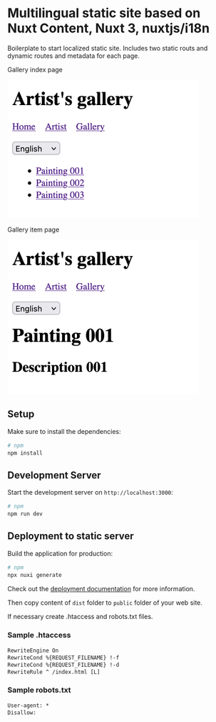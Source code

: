 # Multilingual static site based on Nuxt Content, Nuxt 3, nuxtjs/i18n

Boilerplate to start localized static site. Includes two static routs and dynamic routes and metadata for each page.

Gallery index page

![gallery](https://github.com/RollingTL/Image-gallery-nuxt3-i18n/blob/main/images/gallery.png?raw=trues)

Gallery item page

![gallery item](https://github.com/RollingTL/Image-gallery-nuxt3-i18n/blob/main/images/item.png?raw=trues)

## Setup

Make sure to install the dependencies:

```bash
# npm
npm install
```

## Development Server

Start the development server on `http://localhost:3000`:

```bash
# npm
npm run dev
```

## Deployment to static server

Build the application for production:

```bash
# npm
npx nuxi generate
```

Check out the [deployment documentation](https://nuxt.com/docs/getting-started/deployment) for more information.

Then copy content of `dist` folder to `public` folder of your web site.

If necessary create .htaccess and robots.txt files.

### Sample .htaccess

```
RewriteEngine On
RewriteCond %{REQUEST_FILENAME} !-f
RewriteCond %{REQUEST_FILENAME} !-d
RewriteRule ^ /index.html [L]
```

### Sample robots.txt

```
User-agent: *
Disallow:
```
